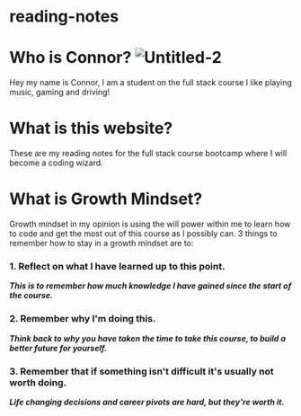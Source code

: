 # reading-notes

# Who is Connor? ![Untitled-2](https://user-images.githubusercontent.com/122747905/212668845-99f9ca1b-a95c-4fa6-ae2d-1f8fc16e3630.png)



Hey my name is Connor, I am a student on the full stack course
I like playing music, gaming and driving!

# What is this website?
These are my reading notes for the full stack course bootcamp where I will become a coding wizard.

# What is Growth Mindset?
Growth mindset in my opinion is using the will power within me to learn how to code and get the most out of this course as I possibly can.
3 things to remember how to stay in a growth mindset are to:
### 1. Reflect on what I have learned up to this point.
***This is to remember how much knowledge I have gained since the start of the course.***
### 2. Remember why I'm doing this.
***Think back to why you have taken the time to take this course, to build a better future for yourself.***
### 3. Remember that if something isn't difficult it's usually not worth doing.
***Life changing decisions and career pivots are hard, but they're worth it.***

